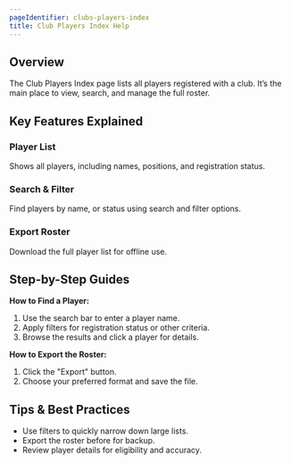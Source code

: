 ```yaml
---
pageIdentifier: clubs-players-index
title: Club Players Index Help
---
```


## Overview
The Club Players Index page lists all players registered with a club. It’s the main place to view, search, and manage the full roster.

## Key Features Explained
### Player List
Shows all players, including names, positions, and registration status.

### Search & Filter
Find players by name, or status using search and filter options.

### Export Roster
Download the full player list for offline use.

## Step-by-Step Guides
**How to Find a Player:**
1. Use the search bar to enter a player name.
2. Apply filters for registration status or other criteria.
3. Browse the results and click a player for details.

**How to Export the Roster:**
1. Click the "Export" button.
2. Choose your preferred format and save the file.

## Tips & Best Practices
- Use filters to quickly narrow down large lists.
- Export the roster before  for backup.
- Review player details for eligibility and accuracy.

